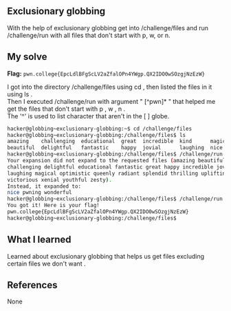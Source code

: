 ## Exclusionary globbing
With the help of exclusionary globbing get into /challenge/files and run /challenge/run with all files that don't start with p, w, or n.

## My solve
**Flag:** `pwn.college{EpcLdlBFgScLV2aZfalOPn4YWgp.QX2IDO0wSOzgjNzEzW}`

I got into the directory /challenge/files using cd , then listed the files in it using ls .<br>
Then I executed /challenge/run with argument " [^pwn]* " that helped me get the files that don't start with p , w , n . <br>
The '^' is used to list character that aren't in the  [ ] globe. 

```bash
hacker@globbing~exclusionary-globbing:~$ cd /challenge/files
hacker@globbing~exclusionary-globbing:/challenge/files$ ls 
amazing    challenging  educational  great  incredible  kind      magical  optimistic  queenly  splendid   uplifting   wonderful  youthful
beautiful  delightful   fantastic    happy  jovial      laughing  nice     pwning      radiant  thrilling  victorious  xenial     zesty
hacker@globbing~exclusionary-globbing:/challenge/files$ /challenge/run [pwn]*
Your expansion did not expand to the requested files (amazing beautiful 
challenging delightful educational fantastic great happy incredible jovial kind 
laughing magical optimistic queenly radiant splendid thrilling uplifting 
victorious xenial youthful zesty).
Instead, it expanded to:
nice pwning wonderful
hacker@globbing~exclusionary-globbing:/challenge/files$ /challenge/run [^pwn]*
You got it! Here is your flag!
pwn.college{EpcLdlBFgScLV2aZfalOPn4YWgp.QX2IDO0wSOzgjNzEzW}
hacker@globbing~exclusionary-globbing:/challenge/files$
```
## What I learned
Learned about exclusionary globbing that helps us get files excluding certain files we don't want . 

## References
None
